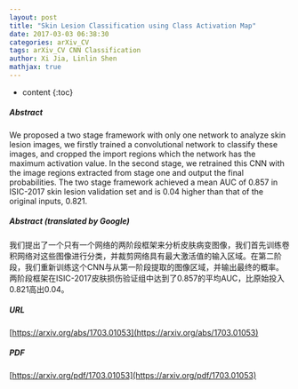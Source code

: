```yaml
---
layout: post
title: "Skin Lesion Classification using Class Activation Map"
date: 2017-03-03 06:38:30
categories: arXiv_CV
tags: arXiv_CV CNN Classification
author: Xi Jia, Linlin Shen
mathjax: true
---
```


* content
{:toc}

##### Abstract
We proposed a two stage framework with only one network to analyze skin lesion images, we firstly trained a convolutional network to classify these images, and cropped the import regions which the network has the maximum activation value. In the second stage, we retrained this CNN with the image regions extracted from stage one and output the final probabilities. The two stage framework achieved a mean AUC of 0.857 in ISIC-2017 skin lesion validation set and is 0.04 higher than that of the original inputs, 0.821.

##### Abstract (translated by Google)
我们提出了一个只有一个网络的两阶段框架来分析皮肤病变图像，我们首先训练卷积网络对这些图像进行分类，并裁剪网络具有最大激活值的输入区域。在第二阶段，我们重新训练这个CNN与从第一阶段提取的图像区域，并输出最终的概率。两阶段框架在ISIC-2017皮肤损伤验证组中达到了0.857的平均AUC，比原始投入0.821高出0.04。

##### URL
[https://arxiv.org/abs/1703.01053](https://arxiv.org/abs/1703.01053)

##### PDF
[https://arxiv.org/pdf/1703.01053](https://arxiv.org/pdf/1703.01053)

